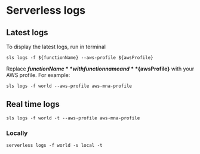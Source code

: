 # Serverless logs

## Latest logs

To display the latest logs, run in terminal

```shell
sls logs -f ${functionName} --aws-profile ${awsProfile}
```

Replace **${functionName}** with function name and **${awsProfile}** with your AWS profile. For example:

```shell
sls logs -f world --aws-profile aws-mna-profile
```

## Real time logs

```shell
sls logs -f world -t --aws-profile aws-mna-profile
```

### Locally

```shell
serverless logs -f world -s local -t
```
